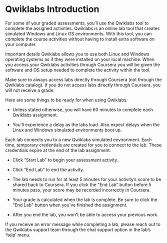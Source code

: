 # Qwiklabs Introduction
For some of your graded assessments, you’ll use the Qwiklabs tool to complete the assigned activities. Qwiklabs is an online lab tool that creates simulated Windows and Linux OS environments. With this tool, you can complete the course activities without having to install extra software on your computer. 

Important details
Qwiklabs allows you to use both Linux and Windows operating systems as if they were installed on your local machine. When you access your Qwiklabs activities through Coursera you will be given the software and OS setup needed to complete the activity within the tool.

Make sure to always access labs directly through Coursera (not through the Qwiklabs catalog). If you do not access labs directly through Coursera, you will not receive a grade. 

Here are some things to be ready for when using Qwiklabs:

* Unless stated otherwise, you will have 60 minutes to complete each Qwiklabs assignment.

* You'll experience a delay as the labs load. Also expect delays when the Linux and Windows simulated environments boot up.

Each lab connects you to a new Qwiklabs simulated environment. Each time, temporary credentials are created for you to connect to the lab. These credentials expire at the end of the lab assignment.

* Click “Start Lab” to begin your assessment activity.

* Click “End Lab” to end the activity.

* The lab needs to run for at least 5 minutes for your activity’s score to be shared back to Coursera. If you click the "End Lab" button before 5 minutes pass, your score may be recorded incorrectly in Coursera.

* Your grade is calculated when the lab is complete. Be sure to click the "End Lab" button when you've finished the assignment. 

* After you end the lab, you won't be able to access your previous work.

If you receive an error message while completing a lab, please reach out to the Qwiklabs support team through the chat support option in the lab’s ‘help’ menu. 


